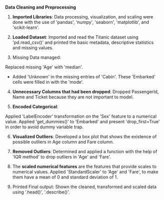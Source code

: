 **Data Cleaning and Preprocessing**

1. **Imported Libraries**:
Data processing, visualization, and scaling were done with the use of 'pandas', 'numpy', 'seaborn', 'matplotlib', and 'scikit-learn'.

2. **Loaded Dataset**:
Imported and read the Titanic dataset using 'pd.read_csv()' and printed the basic metadata, descriptive statistics and missing values.

3. Missing Data managed:

Replaced missing 'Age' with 'median'.
* Added 'Unknown' in the missing entries of 'Cabin'.
These 'Embarked' cells were filled in with the 'mode'.

4. **Unnecessary Columns that had been dropped**:
Dropped PassengerId, Name and Ticket because they are not important to model.

5. **Encoded Categorical**:

Applied 'LabelEncoder' transformation on the 'Sex' feature to a numerical value.
Applied 'get_dummies()' to 'Embarked' and present 'drop_first=True' in order to avoid dummy variable trap.

6. **Visualized Outliers**:
Developed a box plot that shows the existence of possible outliers in Age column and Fare column.

7. **Removed Outliers**:
Determined and applied a function with the help of 'IQR method' to drop outliers in 'Age' and 'Fare'.

8. The **scaled numerical features** are the features that provide scales to numerical values.
Applied 'StandardScaler' to 'Age' and 'Fare', to make them have
a mean of 0 and standard deviation of 1.

10. Printed Final output:
Shown the cleaned, transformed and scaled data using '.head()', '.describe()'.
